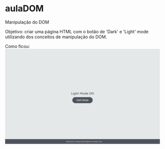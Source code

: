 # aulaDOM
Manipulação do DOM 

Objetivo: criar uma página HTML com o botão de 'Dark' e 'Light' mode utilizando dos conceitos de manipulação do DOM.

Como ficou: 
![Exercício Dark Mode e Light Mode](./dark-mode-exercicio.gif)

